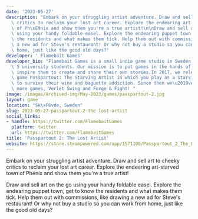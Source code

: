 ```yaml
---
date: '2023-05-27'
description: "Embark on your struggling artist adventure. Draw and sell art to cheeky\
  \ critics to reclaim your lost art career. Explore the endearing art-starved town\
  \ of Ph\xE9nix and show them you're a true artist!\n\nDraw and sell art on the go\
  \ using your handy foldable easel. Explore the endearing puppet town, get to know\
  \ the residents and what makes them tick. Help them out with commissions, like drawing\
  \ a new ad for Steve's restaurant! Or why not buy a studio so you can work from\
  \ home, just like the good old days?"
developer: ' Flamebait Games'
developer_bio: "Flamebait Games is a small indie game studio in Sweden founded by\
  \ 5 university students. Our mission is to put games in the hands of everyone that\
  \ inspire them to create and share their own stories.In 2017, we released our debut\
  \ game Passpartout: The Starving Artist in which you play as a starving artist trying\
  \ to survive their wine and baguette addiction. Since then we\u2019ve released two\
  \ more games, Verlet Swing and Forge & Fight! "
image: /images/Archived-img/May-2023/games/passpartout-2.jpg
layout: game
location: "Sk\xF6vde, Sweden"
slug: 2023-05-27-passpartout-2-the-lost-artist
social_links:
- handle: https://twitter.com/FlamebaitGames
  platform: twitter
  url: https://twitter.com/FlamebaitGames
title: 'Passpartout 2: The Lost Artist'
website: https://store.steampowered.com/app/1571100/Passpartout_2_The_Lost_Artist/
---
```


Embark on your struggling artist adventure. Draw and sell art to cheeky critics to reclaim your lost art career. Explore the endearing art-starved town of Phénix and show them you're a true artist!

Draw and sell art on the go using your handy foldable easel. Explore the endearing puppet town, get to know the residents and what makes them tick. Help them out with commissions, like drawing a new ad for Steve's restaurant! Or why not buy a studio so you can work from home, just like the good old days?